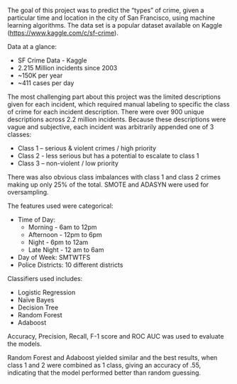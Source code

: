 The goal of this project was to predict the “types” of crime, given a particular time and location in the city of San Francisco, using machine learning algorithms. The data set is a popular dataset available on Kaggle (https://www.kaggle.com/c/sf-crime). 

Data at a glance:
* SF Crime Data - Kaggle
* 2.215 Million incidents since 2003
* ~150K per year
* ~411 cases per day

The most challenging part about this project was the limited descriptions given for each incident, which required manual labeling to specific the class of crime for each incident description. There were over 900 unique descriptions across 2.2 million incidents. Because these descriptions were vague and subjective, each incident was arbitrarily appended one of 3 classes: 

* Class 1 – serious & violent crimes / high priority
* Class 2  - less serious but has a potential to escalate to class 1
* Class 3 – non-violent / low priority

There was also obvious class imbalances with class 1 and class 2 crimes making up only 25% of the total. SMOTE and ADASYN were used for oversampling. 

The features used were categorical:
* Time of Day:
  * Morning - 6am to 12pm
  * Afternoon - 12pm to 6pm 
  * Night - 6pm to 12am
  * Late Night - 12 am to 6am
* Day of Week: SMTWTFS
* Police Districts: 10 different districts
 
Classifiers used includes:
* Logistic Regression
*	Naïve Bayes
* Decision Tree
* Random Forest
* Adaboost

Accuracy, Precision, Recall, F-1 score and ROC AUC was used to evaluate the models.  

Random Forest and Adaboost yielded similar and the best results, when class 1 and 2 were combined as 1 class, giving an accuracy of .55, indicating that the model performed better than random guessing.
